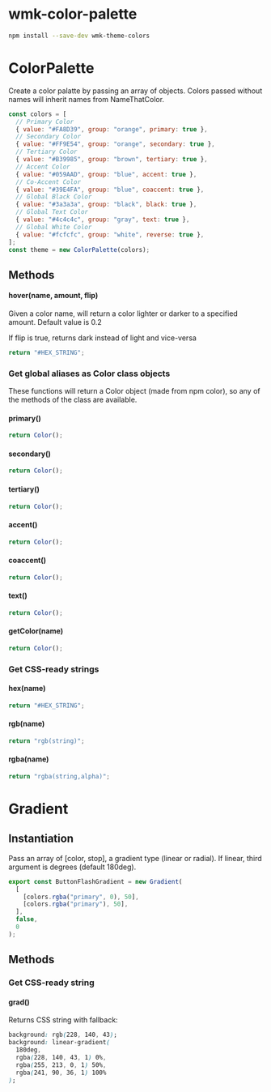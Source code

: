 # wmk-color-palette

```sh
npm install --save-dev wmk-theme-colors
```

# ColorPalette

Create a color palatte by passing an array of objects. Colors passed without names will inherit names from NameThatColor.

```js
const colors = [
  // Primary Color
  { value: "#FA8D39", group: "orange", primary: true },
  // Secondary Color
  { value: "#FF9E54", group: "orange", secondary: true },
  // Tertiary Color
  { value: "#B39985", group: "brown", tertiary: true },
  // Accent Color
  { value: "#059AAD", group: "blue", accent: true },
  // Co-Accent Color
  { value: "#39E4FA", group: "blue", coaccent: true },
  // Global Black Color
  { value: "#3a3a3a", group: "black", black: true },
  // Global Text Color
  { value: "#4c4c4c", group: "gray", text: true },
  // Global White Color
  { value: "#fcfcfc", group: "white", reverse: true },
];
const theme = new ColorPalette(colors);
```

## Methods

#### hover(name, amount, flip)

Given a color name, will return a color lighter or darker
to a specified amount. Default value is 0.2

If flip is true, returns dark instead of light and vice-versa

```js
return "#HEX_STRING";
```

### Get global aliases as Color class objects

These functions will return a Color object (made from npm color), so any of the methods of the class are available.

#### primary()

```js
return Color();
```

#### secondary()

```js
return Color();
```

#### tertiary()

```js
return Color();
```

#### accent()

```js
return Color();
```

#### coaccent()

```js
return Color();
```

#### text()

```js
return Color();
```

#### getColor(name)

```js
return Color();
```

### Get CSS-ready strings

#### hex(name)

```js
return "#HEX_STRING";
```

#### rgb(name)

```js
return "rgb(string)";
```

#### rgba(name)

```js
return "rgba(string,alpha)";
```

# Gradient

## Instantiation

Pass an array of [color, stop], a gradient type (linear or radial).
If linear, third argument is degrees (default 180deg).

```js
export const ButtonFlashGradient = new Gradient(
  [
    [colors.rgba("primary", 0), 50],
    [colors.rgba("primary"), 50],
  ],
  false,
  0
);
```

## Methods

### Get CSS-ready string

#### grad()

Returns CSS string with fallback:

```css
background: rgb(228, 140, 43);
background: linear-gradient(
  180deg,
  rgba(228, 140, 43, 1) 0%,
  rgba(255, 213, 0, 1) 50%,
  rgba(241, 90, 36, 1) 100%
);
```
